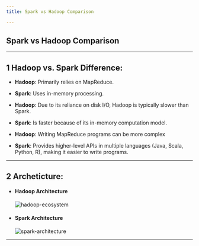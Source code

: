 ```yaml
---
title: Spark vs Hadoop Comparison

---
```


## Spark vs Hadoop Comparison

---

## 1 Hadoop vs. Spark Difference:

* **Hadoop**: Primarily relies on MapReduce.
* **Spark**: Uses in-memory processing. 

* **Hadoop**: Due to its reliance on disk I/O, Hadoop is typically slower than Spark. 
* **Spark**: Is faster because of its in-memory computation model. 

* **Hadoop**: Writing MapReduce programs can be more complex
* **Spark**: Provides higher-level APIs in multiple languages (Java, Scala, Python, R), making it easier to write programs. 

---

## 2 Archeticture:

* #### **Hadoop Architecture**

  ![hadoop-ecosystem](https://github.com/user-attachments/assets/cd36de54-1002-4e8e-bf3e-75f320a63926)

* #### **Spark Architecture**

  ![spark-architecture](https://github.com/user-attachments/assets/be1228db-5b4a-497c-b362-d666499e98d9)

---




